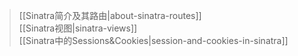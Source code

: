 > [[Sinatra简介及其路由|about-sinatra-routes]]  
[[Sinatra视图|sinatra-views]]  
[[Sinatra中的Sessions&Cookies|session-and-cookies-in-sinatra]]   

